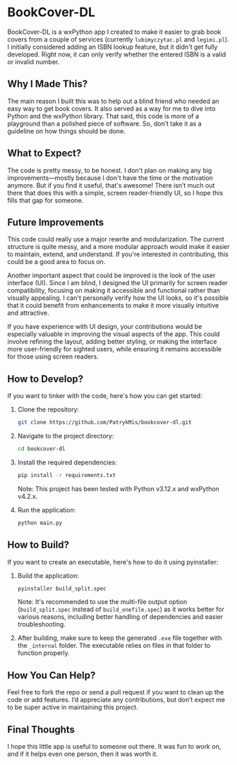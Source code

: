 # BookCover-DL

BookCover-DL is a wxPython app I created to make it easier to grab book covers from a couple of services (currently `lubimyczytac.pl` and `legimi.pl`). I initially considered adding an ISBN lookup feature, but it didn't get fully developed. Right now, it can only verify whether the entered ISBN is a valid or invalid number.

## Why I Made This?

The main reason I built this was to help out a blind friend who needed an easy way to get book covers. It also served as a way for me to dive into Python and the wxPython library. That said, this code is more of a playground than a polished piece of software. So, don’t take it as a guideline on how things should be done.

## What to Expect?

The code is pretty messy, to be honest. I don't plan on making any big improvements—mostly because I don't have the time or the motivation anymore. But if you find it useful, that's awesome! There isn’t much out there that does this with a simple, screen reader-friendly UI, so I hope this fills that gap for someone.

## Future Improvements

This code could really use a major rewrite and modularization. The current structure is quite messy, and a more modular approach would make it easier to maintain, extend, and understand. If you're interested in contributing, this could be a good area to focus on.

Another important aspect that could be improved is the look of the user interface (UI). Since I am blind, I designed the UI primarily for screen reader compatibility, focusing on making it accessible and functional rather than visually appealing. I can't personally verify how the UI looks, so it's possible that it could benefit from enhancements to make it more visually intuitive and attractive.

If you have experience with UI design, your contributions would be especially valuable in improving the visual aspects of the app. This could involve refining the layout, adding better styling, or making the interface more user-friendly for sighted users, while ensuring it remains accessible for those using screen readers.

## How to Develop?

If you want to tinker with the code, here's how you can get started:

1. Clone the repository:
   ```bash
   git clone https://github.com/PatrykMis/bookcover-dl.git
   ```

2. Navigate to the project directory:
   ```bash
   cd bookcover-dl
   ```

3. Install the required dependencies:
   ```bash
   pip install -r requirements.txt
   ```
   Note: This project has been tested with Python v3.12.x and wxPython v4.2.x.

4. Run the application:
   ```bash
   python main.py
   ```

## How to Build?

If you want to create an executable, here's how to do it using pyinstaller:

1. Build the application:
   ```bash
   pyinstaller build_split.spec
   ```
   Note: It's recommended to use the multi-file output option (`build_split.spec` instead of `build_onefile.spec`) as it works better for various reasons, including better handling of dependencies and easier troubleshooting.

2. After building, make sure to keep the generated `.exe` file together with the `_internal` folder. The executable relies on files in that folder to function properly.

## How You Can Help?

Feel free to fork the repo or send a pull request if you want to clean up the code or add features. I’d appreciate any contributions, but don’t expect me to be super active in maintaining this project.

## Final Thoughts

I hope this little app is useful to someone out there. It was fun to work on, and if it helps even one person, then it was worth it.
